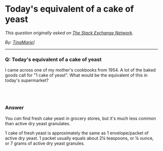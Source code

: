 # Today's equivalent of a cake of yeast

_This question originally asked on [The Stack Exchange Network](https://dba.stackexchange.com/q/109732)._

_By: [TinaMarie](https://dba.stackexchange.com/u/85694)]_
<br><hr>
### Q: Today's equivalent of a cake of yeast
<p>I came across one of my mother's cookbooks from 1954.  A lot of the baked goods call for &quot;1 cake of yeast&quot;.  What would be the equivalent of this in today's supermarket?</p>

<br><br>
### Answer 
<p>You <em>can</em> find fresh cake yeast in grocery stores, but it's much less common than active dry yeast granulates.</p>
<p>1 cake of fresh yeast is approximately the same as 1 envelope/packet of active dry yeast. 1 packet usually equals about 2¼ teaspoons, or ¼ ounce, or 7 grams of active dry yeast granules.</p>

